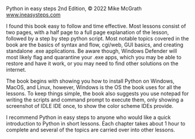 Python in easy steps
2nd Edition, © 2022
Mike McGrath
www.ineasysteps.com

I found this book easy to follow and time effective.
Most lessons consist of two pages, with a half page
to a full page explanation of the lesson, followed
by a step by step python script. Most notable topics
covered in the book are the basics of syntax and flow, 
cgi/web, GUI basics, and creating standalone .exe
applications. Be aware though, Windows Defender will
most likely flag and quarantine your .exe apps, which
you may be able to restore and have it work, or you
may need to find other solutions on the internet.

The book begins with showing you how to install Python
on Windows, MacOS, and Linux, however, Windows is the
OS the book uses for all the lessons. To keep things
simple, the book also suggests you use notepad for
writing the scripts and command prompt to execute them, 
only showing a screenshot of IDLE IDE once, to show the 
color scheme IDEs provide.

I recommend Python in easy steps to anyone who would
like a quick introduction to Python in short lessons.
Each chapter takes about 1 hour to complete and several
of the topics are carried over into other lessons.